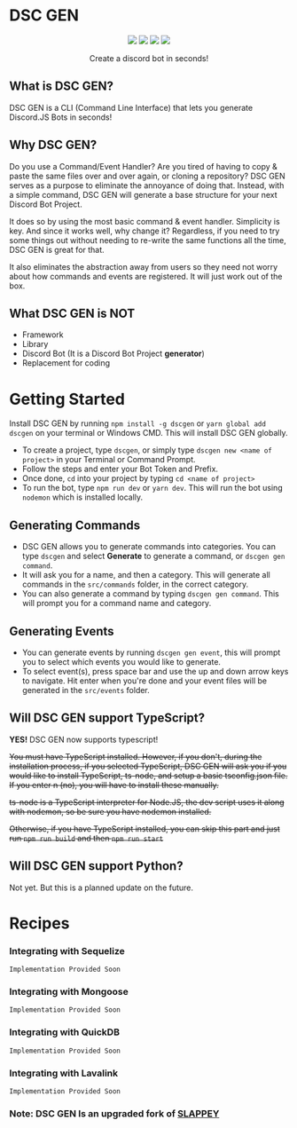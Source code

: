 # DSC GEN

<p align="center">
  <img src="https://img.shields.io/npm/v/dscgen?style=for-the-badge">
  <img src="https://img.shields.io/github/forks/TheOfficialDev-ops/dscgen?style=for-the-badge">
  <img src="https://img.shields.io/github/stars/TheOfficialDev-ops/dscgen?style=for-the-badge">
  <img src="https://img.shields.io/discord/582319490122121247?style=for-the-badge">
</p>

<p align="center">Create a discord bot in seconds!</p>

## What is DSC GEN?

DSC GEN is a CLI (Command Line Interface) that lets you generate Discord.JS Bots in seconds!

## Why DSC GEN?

Do you use a Command/Event Handler? Are you tired of having to copy & paste the same files over and over again, or cloning a repository? DSC GEN serves as a purpose to eliminate the annoyance of doing that. Instead, with a simple command, DSC GEN will generate a base structure for your next Discord Bot Project.

It does so by using the most basic command & event handler. Simplicity is key. And since it works well, why change it? Regardless, if you need to try some things out without needing to re-write the same functions all the time, DSC GEN is great for that.

It also eliminates the abstraction away from users so they need not worry about how commands and events are registered. It will just work out of the box.

## What DSC GEN is NOT

- Framework
- Library
- Discord Bot (It is a Discord Bot Project **generator**)
- Replacement for coding

# Getting Started

Install DSC GEN by running `npm install -g dscgen` or `yarn global add dscgen` on your terminal or Windows CMD. This will install DSC GEN globally.

- To create a project, type `dscgen`, or simply type `dscgen new <name of project>` in your Terminal or Command Prompt.
- Follow the steps and enter your Bot Token and Prefix.
- Once done, `cd` into your project by typing `cd <name of project>`
- To run the bot, type `npm run dev` or `yarn dev`. This will run the bot using `nodemon` which is installed locally.

## Generating Commands

- DSC GEN allows you to generate commands into categories. You can type `dscgen` and select **Generate** to generate a command, or `dscgen gen command`.
- It will ask you for a name, and then a category. This will generate all commands in the `src/commands` folder, in the correct category.
- You can also generate a command by typing `dscgen gen command`. This will prompt you for a command name and category.

## Generating Events

- You can generate events by running `dscgen gen event`, this will prompt you to select which events you would like to generate.
- To select event(s), press space bar and use the up and down arrow keys to navigate. Hit enter when you're done and your event files will be generated in the `src/events` folder.

## Will DSC GEN support TypeScript?

**YES!** DSC GEN now supports typescript!

~~You must have TypeScript installed. However, if you don't, during the installation process, if you selected TypeScript, DSC GEN will ask you if you would like to install TypeScript, ts-node, and setup a basic tsconfig.json file. If you enter n (no), you will have to install these manually.~~

~~ts-node is a TypeScript interpreter for Node.JS, the dev script uses it along with nodemon, so be sure you have nodemon installed.~~

~~Otherwise, if you have TypeScript installed, you can skip this part and just run `npm run build` and then `npm run start`~~

## Will DSC GEN support Python?

Not yet. But this is a planned update on the future.

# Recipes

### Integrating with Sequelize

```
Implementation Provided Soon
```

### Integrating with Mongoose

```
Implementation Provided Soon
```

### Integrating with QuickDB

```
Implementation Provided Soon
```

### Integrating with Lavalink

```
Implementation Provided Soon
```

### Note: DSC GEN Is an upgraded fork of [SLAPPEY](https://github.com/stuy/slappey)
